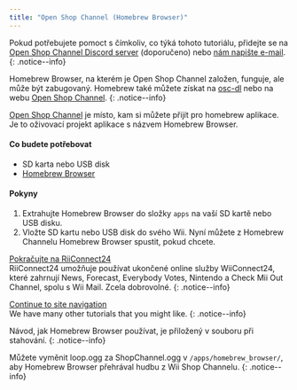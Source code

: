 ```yaml
---
title: "Open Shop Channel (Homebrew Browser)"
---
```


Pokud potřebujete pomoct s čímkoliv, co týká tohoto tutoriálu, přidejte se na [Open Shop Channel Discord server](https://discord.gg/osc) (doporučeno) nebo [nám napište e-mail](mailto:support@riiconnect24.net).
{: .notice--info}

Homebrew Browser, na kterém je Open Shop Channel založen, funguje, ale může být zabugovaný. Homebrew také můžete získat na [osc-dl](https://github.com/dhtdht020/osc-dl/releases/latest) nebo na webu [Open Shop Channel](https://oscwii.org/).
{: .notice--info}

[Open Shop Channel](https://oscwii.org/) je místo, kam si můžete přijít pro homebrew aplikace. Je to oživovací projekt aplikace s názvem Homebrew Browser.

#### Co budete potřebovat
* SD karta nebo USB disk
* [Homebrew Browser](/assets/files/homebrew_browser_v0.3.9e.zip)

#### Pokyny

1. Extrahujte Homebrew Browser do složky `apps` na vaší SD kartě nebo USB disku.
2. Vložte SD kartu nebo USB disk do svého Wii. Nyní můžete z Homebrew Channelu Homebrew Browser spustit, pokud chcete.

[Pokračujte na RiiConnect24](riiconnect24)<br> RiiConnect24 umožňuje používat ukončené online služby WiiConnect24, které zahrnují News, Forecast, Everybody Votes, Nintendo a Check Mii Out Channel, spolu s Wii Mail. Zcela dobrovolné.
{: .notice--info}

[Continue to site navigation](site-navigation)<br> We have many other tutorials that you might like.
{: .notice--info}

Návod, jak Homebrew Browser používat, je přiložený v souboru při stahování.
{: .notice--info}

Můžete vyměnit loop.ogg za ShopChannel.ogg v `/apps/homebrew_browser/`, aby Homebrew Browser přehrával hudbu z Wii Shop Channelu.
{: .notice--info}
